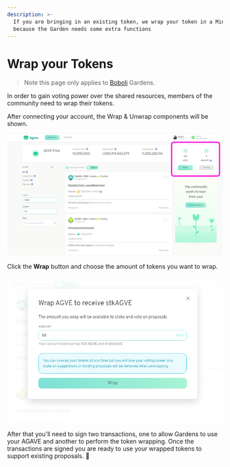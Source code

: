 ```yaml
---
description: >-
  If you are bringing in an existing token, we wrap your token in a Minime
  because the Garden needs some extra functions
---
```


# Wrap your Tokens

> Note this page only applies to [Boboli](../background/garden-modes.md#bring-your-own-token-byot) Gardens.

In order to gain voting power over the shared resources, members of the community need to wrap their tokens.

After connecting your account, the Wrap & Unwrap components will be shown.

![Garden home screen](../.gitbook/assets/viewTokenWrap.png)

Click the **Wrap** button and choose the amount of tokens you want to wrap.

![Choose how many tokens you wish to wrap](../.gitbook/assets/wrapTokens.png)

After that you'll need to sign two transactions, one to allow Gardens to use your AGAVE and another to perform the token wrapping. Once the transactions are signed you are ready to use your wrapped tokens to support existing proposals. 🎉

